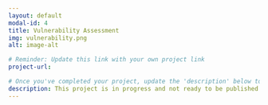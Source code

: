 ```yaml
---
layout: default
modal-id: 4
title: Vulnerability Assessment
img: vulnerability.png
alt: image-alt

# Reminder: Update this link with your own project link
project-url:

# Once you've completed your project, update the 'description' below to this one: Created a comprehensive vulnerability assessment for an open public database server, analyzing risk factors and proposing security enhancements in line with NIST SP 800-30 to mitigate potential threats and safeguard business operations.
description: This project is in progress and not ready to be published just yet. Please contact me if you'd like a sneak peek. Otherwise, stay tuned!
---
```

